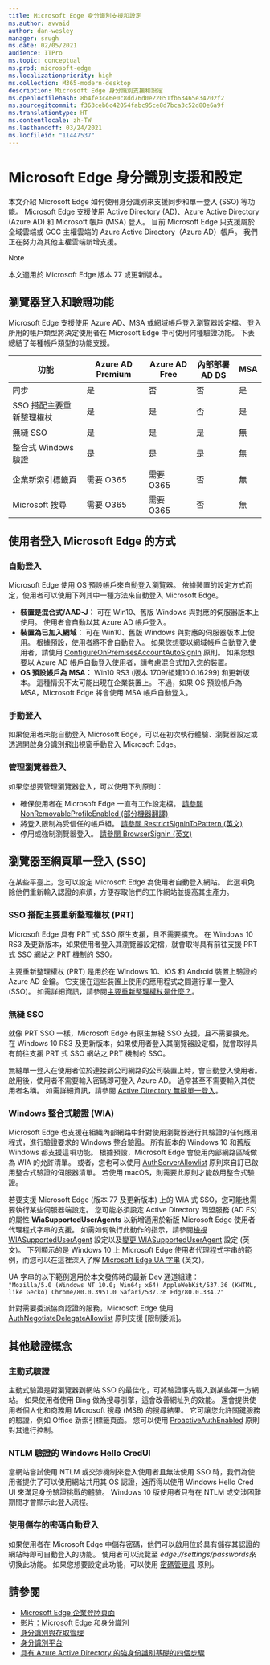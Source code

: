 ```yaml
---
title: Microsoft Edge 身分識別支援和設定
ms.author: avvaid
author: dan-wesley
manager: srugh
ms.date: 02/05/2021
audience: ITPro
ms.topic: conceptual
ms.prod: microsoft-edge
ms.localizationpriority: high
ms.collection: M365-modern-desktop
description: Microsoft Edge 身分識別支援和設定
ms.openlocfilehash: 8b4fe3c46e0c8dd76d0e22051fb63465e34202f2
ms.sourcegitcommit: f363ceb6c42054fabc95ce8d7bca3c52d80e6a9f
ms.translationtype: HT
ms.contentlocale: zh-TW
ms.lasthandoff: 03/24/2021
ms.locfileid: "11447537"
---
```

# <a name="microsoft-edge-identity-support-and-configuration"></a>Microsoft Edge 身分識別支援和設定

本文介紹 Microsoft Edge 如何使用身分識別來支援同步和單一登入 (SSO) 等功能。 Microsoft Edge 支援使用 Active Directory (AD)、Azure Active Directory (Azure AD) 和 Microsoft 帳戶 (MSA) 登入。 目前 Microsoft Edge 只支援屬於全域雲端或 GCC 主權雲端的 Azure Active Directory（Azure AD）帳戶。 我們正在努力為其他主權雲端新增支援。

> [!NOTE]
> 本文適用於 Microsoft Edge 版本 77 或更新版本。

## <a name="browser-sign-in-and-authenticated-features"></a>瀏覽器登入和驗證功能

Microsoft Edge 支援使用 Azure AD、MSA 或網域帳戶登入瀏覽器設定檔。 登入所用的帳戶類型將決定使用者在 Microsoft Edge 中可使用何種驗證功能。 下表總結了每種帳戶類型的功能支援。

| 功能   | Azure AD Premium | Azure AD Free | 內部部署 AD DS | MSA     |
|----|------------------|---------------|----------------|---------|
| 同步 | 是 | 否 | 否 | 是 |
| SSO 搭配主要重新整理權杖 | 是 | 是 | 否 | 是 |
| 無縫 SSO | 是 | 是 | 是 | 無 |
| 整合式 Windows 驗證 | 是 | 是 | 是 | 無 |
| 企業新索引標籤頁 | 需要 O365 |   需要 O365 | 否 | 無 |
| Microsoft 搜尋 | 需要 O365 | 需要 O365 | 否 | 無 |

## <a name="how-users-can-sign-into-microsoft-edge"></a>使用者登入 Microsoft Edge 的方式

### <a name="automatic-sign-in"></a>自動登入

Microsoft Edge 使用 OS 預設帳戶來自動登入瀏覽器。 依據裝置的設定方式而定，使用者可以使用下列其中一種方法來自動登入 Microsoft Edge。

- **裝置是混合式/AAD-J：** 可在 Win10、舊版 Windows 與對應的伺服器版本上使用。
使用者會自動以其 Azure AD 帳戶登入。
- **裝置為已加入網域：** 可在 Win10、舊版 Windows 與對應的伺服器版本上使用。
根據預設，使用者將不會自動登入。 如果您想要以網域帳戶自動登入使用者，請使用 [ConfigureOnPremisesAccountAutoSignIn](./microsoft-edge-policies.md#configureonpremisesaccountautosignin) 原則。 如果您想要以 Azure AD 帳戶自動登入使用者，請考慮混合式加入您的裝置。
- **OS 預設帳戶為 MSA：** Win10 RS3 (版本 1709/組建10.0.16299) 和更新版本。 這種情況不太可能出現在企業裝置上。 不過，如果 OS 預設帳戶為 MSA，Microsoft Edge 將會使用 MSA 帳戶自動登入。

### <a name="manual-sign-in"></a>手動登入

如果使用者未能自動登入 Microsoft Edge，可以在初次執行體驗、瀏覽器設定或透過開啟身分識別飛出視窗手動登入 Microsoft Edge。

### <a name="managing-browser-sign-in"></a>管理瀏覽器登入

如果您想要管理瀏覽器登入，可以使用下列原則：

- 確保使用者在 Microsoft Edge 一直有工作設定檔。 [請參閱 NonRemovableProfileEnabled (部分機器翻譯)](./microsoft-edge-policies.md#nonremovableprofileenabled)
- 將登入限制為受信任的帳戶組。 [請參閱 RestrictSigninToPattern (英文)](./microsoft-edge-policies.md#restrictsignintopattern)
- 停用或強制瀏覽器登入。 [請參閱 BrowserSignin (英文)](./microsoft-edge-policies.md#browsersignin)

## <a name="browser-to-web-single-sign-on-sso"></a>瀏覽器至網頁單一登入 (SSO)

在某些平臺上，您可以設定 Microsoft Edge 為使用者自動登入網站。 此選項免除他們重新輸入認證的麻煩，方便存取他們的工作網站並提高其生產力。

### <a name="sso-with-primary-refresh-token-prt"></a>SSO 搭配主要重新整理權杖 (PRT)

Microsoft Edge 具有 PRT 式 SSO 原生支援，且不需要擴充。 在 Windows 10 RS3 及更新版本，如果使用者登入其瀏覽器設定檔，就會取得具有前往支援 PRT 式 SSO 網站之 PRT 機制的 SSO。

主要重新整理權杖 (PRT) 是用於在 Windows 10、iOS 和 Android 裝置上驗證的 Azure AD 金鑰。 它支援在這些裝置上使用的應用程式之間進行單一登入 (SSO)。 如需詳細資訊，請參閱[主要重新整理權杖是什麼？](/azure/active-directory/devices/concept-primary-refresh-token)。

### <a name="seamless-sso"></a>無縫 SSO

就像 PRT SSO 一樣，Microsoft Edge 有原生無縫 SSO 支援，且不需要擴充。 在 Windows 10 RS3 及更新版本，如果使用者登入其瀏覽器設定檔，就會取得具有前往支援 PRT 式 SSO 網站之 PRT 機制的 SSO。

無縫單一登入在使用者位於連接到公司網路的公司裝置上時，會自動登入使用者。 啟用後，使用者不需要輸入密碼即可登入 Azure AD。 通常甚至不需要輸入其使用者名稱。 如需詳細資訊，請參閱 [Active Directory 無縫單一登入](/azure/active-directory/hybrid/how-to-connect-sso)。

### <a name="windows-integrated-authentication-wia"></a>Windows 整合式驗證 (WIA)

Microsoft Edge 也支援在組織內部網路中針對使用瀏覽器進行其驗證的任何應用程式，進行驗證要求的 Windows 整合驗證。 所有版本的 Windows 10 和舊版 Windows 都支援這項功能。 根據預設，Microsoft Edge 會使用內部網路區域做為 WIA 的允許清單。 或者，您也可以使用 [AuthServerAllowlist](./microsoft-edge-policies.md#authserverallowlist) 原則來自訂已啟用整合式驗證的伺服器清單。 若使用 macOS，則需要此原則才能啟用整合式驗證。

若要支援 Microsoft Edge (版本 77 及更新版本) 上的 WIA 式 SSO，您可能也需要執行某些伺服器端設定。 您可能必須設定 Active Directory 同盟服務 (AD FS) 的屬性 **WiaSupportedUserAgents** 以新增適用於新版 Microsoft Edge 使用者代理程式字串的支援。 如需如何執行此動作的指示，請參閱[檢視 WIASupportedUserAgent](/windows-server/identity/ad-fs/operations/configure-ad-fs-browser-wia#view-wiasupporteduseragent-settings) 設定以及[變更 WIASupportedUserAgent](/windows-server/identity/ad-fs/operations/configure-ad-fs-browser-wia#change-wiasupporteduseragent-settings) 設定 (英文)。 下列顯示的是 Windows 10 上 Microsoft Edge 使用者代理程式字串的範例，而您可以在這裡深入了解 [Microsoft Edge UA 字串](/microsoft-edge/web-platform/user-agent-string) (英文)。 

UA 字串的以下範例適用於本文發佈時的最新 Dev 通道組建：<br> `"Mozilla/5.0 (Windows NT 10.0; Win64; x64) AppleWebKit/537.36 (KHTML, like Gecko) Chrome/80.0.3951.0 Safari/537.36 Edg/80.0.334.2"`

針對需要委派協商認證的服務，Microsoft Edge 使用 [AuthNegotiateDelegateAllowlist](./microsoft-edge-policies.md#authnegotiatedelegateallowlist) 原則支援 [限制委派]。

## <a name="additional-authentication-concepts"></a>其他驗證概念

### <a name="proactive-authentication"></a>主動式驗證

主動式驗證是對瀏覽器到網站 SSO 的最佳化，可將驗證事先載入到某些第一方網站。 如果使用者使用 Bing 做為搜尋引擎，這會改善網址列的效能。 還會提供使用者個人化和商務用 Microsoft 搜尋 (MSB) 的搜尋結果。 它可讓您允許關鍵服務的驗證，例如 Office 新索引標籤頁面。 您可以使用 [ProactiveAuthEnabled]( https://docs.microsoft.com/deployedge/microsoft-edge-policies#proactiveauthenabled) 原則對其進行控制。

### <a name="windows-hello-credui-for-ntlm-authentication"></a>NTLM 驗證的 Windows Hello CredUI

當網站嘗試使用 NTLM 或交涉機制來登入使用者且無法使用 SSO 時，我們為使用者提供了可以使用網站共用其 OS 認證，進而得以使用 Windows Hello Cred UI 來滿足身份驗證挑戰的體驗。 Windows 10 版使用者只有在 NTLM 或交涉困難期間才會顯示此登入流程。

### <a name="sign-in-automatically-using-saved-passwords"></a>使用儲存的密碼自動登入

如果使用者在 Microsoft Edge 中儲存密碼，他們可以啟用位於具有儲存其認證的網站時即可自動登入的功能。 使用者可以流覽至 *edge://settings/passwords*來切換此功能。 如果您想要設定此功能，可以使用 [密碼管理員](./microsoft-edge-policies.md#password-manager-and-protection) 原則。

## <a name="see-also"></a>請參閱

- [Microsoft Edge 企業登陸頁面](https://aka.ms/EdgeEnterprise)
- [影片：Microsoft Edge 和身分識別](microsoft-edge-video-identity.md)
- [身分識別與存取管理](https://www.microsoft.com/security/technology/identity-access-management)
- [身分識別平台](https://developer.microsoft.com/identity)
- [具有 Azure Active Directory 的強身份識別基礎的四個步驟](/azure/active-directory/hybrid/four-steps)
